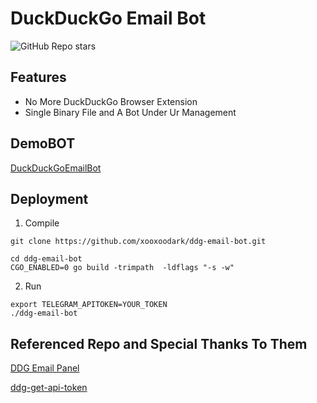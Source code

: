 # DuckDuckGo Email Bot

![GitHub Repo stars](https://img.shields.io/github/stars/xooxoodark/ddg-email-bot?style=social)

## Features

* No More DuckDuckGo Browser Extension
* Single Binary File and A Bot Under Ur Management

## DemoBOT

[DuckDuckGoEmailBot](https://t.me/duckduckgoemail_bot)

## Deployment

1. Compile
```
git clone https://github.com/xooxoodark/ddg-email-bot.git

cd ddg-email-bot
CGO_ENABLED=0 go build -trimpath  -ldflags "-s -w"
```

2. Run
```
export TELEGRAM_APITOKEN=YOUR_TOKEN
./ddg-email-bot
```

## Referenced Repo and Special Thanks To Them

[DDG Email Panel](https://github.com/whatk233/ddg-email-panel)

[ddg-get-api-token](https://github.com/timedin-de/ddg-get-api-token)